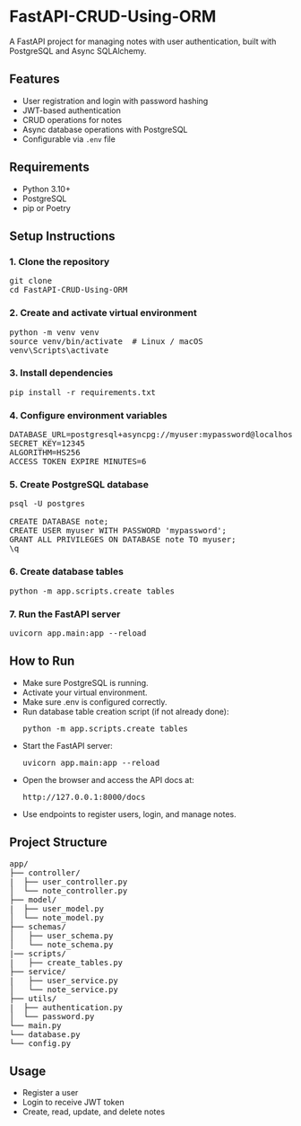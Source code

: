 # FastAPI-CRUD-Using-ORM
A FastAPI project for managing notes with user authentication, built with PostgreSQL and Async SQLAlchemy.

## Features

- User registration and login with password hashing
- JWT-based authentication
- CRUD operations for notes
- Async database operations with PostgreSQL
- Configurable via `.env` file

## Requirements

- Python 3.10+
- PostgreSQL
- pip or Poetry

## Setup Instructions

### 1. Clone the repository

<pre>
git clone <https://github.com/mrnyanlinnhtet/FastAPI-CRUD-Using-ORM>
cd FastAPI-CRUD-Using-ORM
</pre>




### 2. Create and activate virtual environment
<pre>python -m venv venv
source venv/bin/activate  # Linux / macOS
venv\Scripts\activate </pre>


### 3. Install dependencies
<pre>pip install -r requirements.txt</pre>


### 4. Configure environment variables
<pre>
DATABASE_URL=postgresql+asyncpg://myuser:mypassword@localhost:5432/note
SECRET_KEY=12345
ALGORITHM=HS256
ACCESS_TOKEN_EXPIRE_MINUTES=6
</pre>


### 5. Create PostgreSQL database
<pre>
psql -U postgres

CREATE DATABASE note;
CREATE USER myuser WITH PASSWORD 'mypassword';
GRANT ALL PRIVILEGES ON DATABASE note TO myuser;
\q
</pre>


### 6. Create database tables
<pre>python -m app.scripts.create_tables</pre>


### 7. Run the FastAPI server
<pre>uvicorn app.main:app --reload</pre>


## How to Run

- Make sure PostgreSQL is running.
- Activate your virtual environment.
- Make sure .env is configured correctly.
- Run database table creation script (if not already done):
    <pre>python -m app.scripts.create_tables</pre>
- Start the FastAPI server:
    <pre>uvicorn app.main:app --reload</pre>
- Open the browser and access the API docs at:
    <pre>http://127.0.0.1:8000/docs</pre>
- Use endpoints to register users, login, and manage notes.


## Project Structure

<pre>
app/
├── controller/
|  ├── user_controller.py
│  └── note_controller.py
├── model/
|  ├── user_model.py
│  └── note_model.py
├── schemas/
│   ├── user_schema.py
│   └── note_schema.py
|── scripts/
|   ├── create_tables.py
├── service/
|   ├── user_service.py
│   └── note_service.py
├── utils/
|  ├── authentication.py
│  └── password.py
└── main.py
└── database.py
└── config.py
</pre>


## Usage

- Register a user
- Login to receive JWT token
- Create, read, update, and delete notes